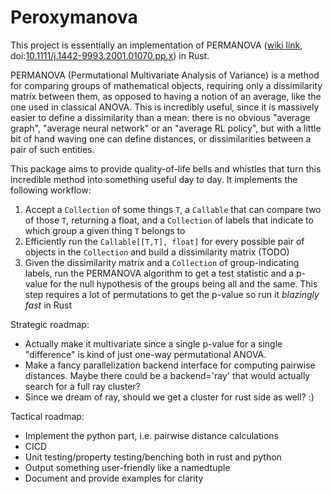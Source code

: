 # Peroxymanova

This project is essentially an implementation of PERMANOVA ([wiki link](https://en.wikipedia.org/wiki/Permutational_analysis_of_variance), doi:[10.1111/j.1442-9993.2001.01070.pp.x](https://onlinelibrary.wiley.com/doi/10.1111/j.1442-9993.2001.01070.pp.x)) in Rust.

PERMANOVA (Permutational Multivariate Analysis of Variance) is a method for comparing groups of mathematical objects, requiring only a dissimilarity matrix between them, as opposed to having a notion of an average, like the one used in classical ANOVA. This is incredibly useful, since it is massively easier to define a dissimilarity than a mean: there is no obvious "average graph", "average neural network" or an "average RL policy", but with a little bit of hand waving one can define distances, or dissimilarities between a pair of such entities.

This package aims to provide quality-of-life bells and whistles that turn this incredible method into something useful day to day. It implements the following workflow:

1. Accept a `Collection` of some things `T`, a `Callable` that can compare two of those `T`, returning a float, and a `Collection` of labels that indicate to which group a given thing `T` belongs to
2. Efficiently run the `Callable[[T,T], float]` for every possible pair of objects in the `Collection` and build a dissimilarity matrix (TODO)
3. Given the dissimilarity matrix and a `Collection` of group-indicating labels, run the PERMANOVA algorithm to get a test statistic and a p-value for the null hypothesis of the groups being all and the same. This step requires a lot of permutations to get the p-value so run it *blazingly fast* in Rust

Strategic roadmap:
- Actually make it multivariate since a single p-value for a single "difference" is kind of just one-way permutational ANOVA.
- Make a fancy parallelization backend interface for computing pairwise distances. Maybe there could be a backend='ray' that would actually search for a full ray cluster?
- Since we dream of ray, should we get a cluster for rust side as well? :)

Tactical roadmap:
- Implement the python part, i.e. pairwise distance calculations
- CICD
- Unit testing/property testing/benching both in rust and python
- Output something user-friendly like a namedtuple
- Document and provide examples for clarity
